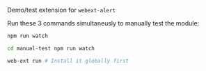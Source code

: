 Demo/test extension for `webext-alert`

Run these 3 commands simultaneusly to manually test the module:

```sh
npm run watch
```

```sh
cd manual-test npm run watch
```

```sh
web-ext run # Install it globally first
```
